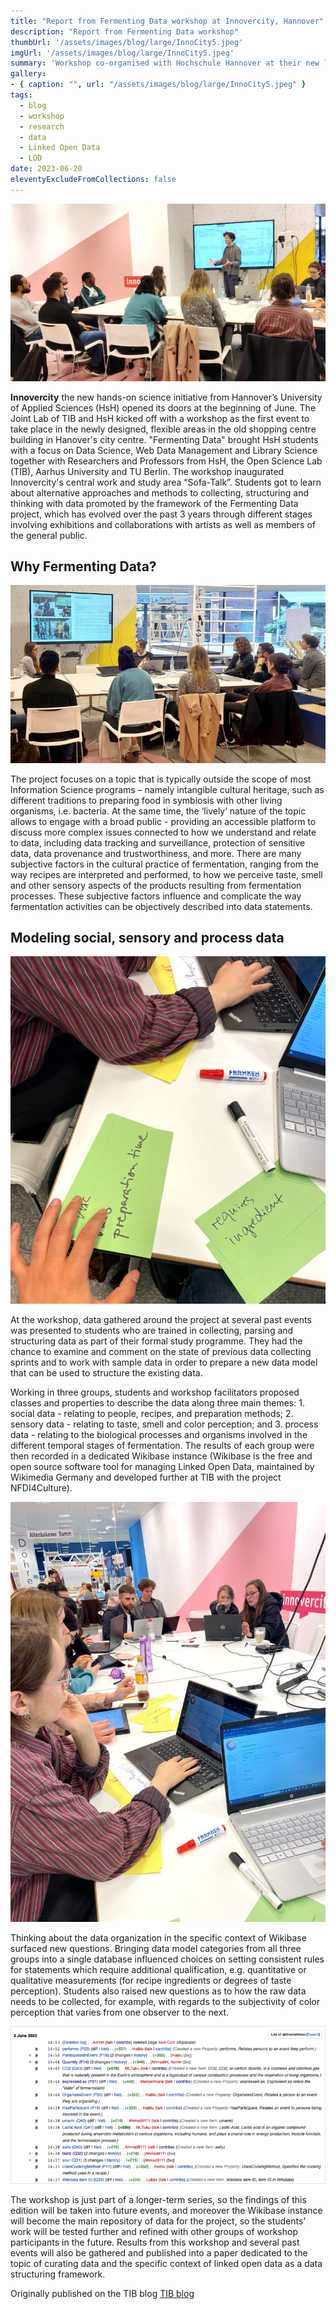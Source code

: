 ```yaml
---
title: "Report from Fermenting Data workshop at Innovercity, Hannover"
description: "Report from Fermenting Data workshop"
thumbUrl: '/assets/images/blog/large/InnoCity5.jpeg'
imgUrl: '/assets/images/blog/large/InnoCity5.jpeg'
summary: 'Workshop co-organised with Hochschule Hannover at their new location Innovercity in downtown Hannover. June 2, 2023, 14-17.00 CEST. '
gallery:
- { caption: "", url: "/assets/images/blog/large/InnoCity5.jpeg" }
tags:
  - blog
  - workshop
  - research
  - data
  - Linked Open Data
  - LOD
date: 2023-06-20
eleventyExcludeFromCollections: false
---
```


<div class="columnImage">
  <img src="/assets/images/blog/large/InnoCity1.jpeg"/>
  <div class="photoCreditNew"></div>
</div>

**Innovercity** the new hands-on science initiative from Hannover’s University of Applied Sciences (HsH) opened its doors at the beginning of June. The Joint Lab of TIB and HsH kicked off with a workshop as the first event to take place in the newly designed, flexible areas in the old shopping centre building in Hanover's city centre. "Fermenting Data" brought HsH students with a focus on Data Science, Web Data Management and Library Science together with Researchers and Professors from HsH, the Open Science Lab (TIB), Aarhus University and TU Berlin. The workshop inaugurated Innovercity's central work and study area “Sofa-Talk”. Students got to learn about alternative approaches and methods to collecting, structuring and thinking with data promoted by the framework of the Fermenting Data project, which has evolved over the past 3 years through different stages involving exhibitions and collaborations with artists as well as members of the general public.

## Why Fermenting Data?

<div class="columnImage">
  <img src="/assets/images/blog/large/InnoCity2.jpeg"/>
  <div class="photoCreditNew"></div>
</div>

The project focuses on a topic that is typically outside the scope of most Information Science programs – namely intangible cultural heritage, such as different traditions to preparing food in symbiosis with other living organisms, i.e. bacteria. At the same time, the ‘lively’ nature of the topic allows to engage with a broad public - providing an accessible platform to discuss more complex issues connected to how we understand and relate to data, including data tracking and surveillance, protection of sensitive data, data provenance and trustworthiness, and more. There are many subjective factors in the cultural practice of fermentation, ranging from the way recipes are interpreted and performed, to how we perceive taste, smell and other sensory aspects of the products resulting from fermentation processes. These subjective factors influence and complicate the way fermentation activities can be objectively described into data statements. 

## Modeling social, sensory and process data 

<div class="columnImage">
  <img src="/assets/images/blog/large/InnoCity3.jpeg"/>
  <div class="photoCreditNew"></div>
</div>

At the workshop, data gathered around the project at several past events was presented to students who are trained in collecting, parsing and structuring data as part of their formal study programme. They had the chance to examine and comment on the state of previous data collecting sprints and to work with sample data in order to prepare a new data model that can be used to structure the existing data.

Working in three groups, students and workshop facilitators proposed classes and properties to describe the data along three main themes: 1. social data - relating to people, recipes, and preparation methods; 2. sensory data - relating to taste, smell and color perception; and 3. process data - relating to the biological processes and organisms involved in the different temporal stages of fermentation. The results of each group were then recorded in a dedicated Wikibase instance (Wikibase is the free and open source software tool for managing Linked Open Data, maintained by Wikimedia Germany and developed further at TIB with the project NFDI4Culture). 

<div class="columnImage">
  <img src="/assets/images/blog/large/InnoCity4.jpeg"/>
  <div class="photoCreditNew"></div>
</div>

Thinking about the data organization in the specific context of Wikibase surfaced new questions. Bringing data model categories from all three groups into a single database influenced choices on setting consistent rules for statements which require additional qualification, e.g. quantitative or qualitative measurements (for recipe ingredients or degrees of taste perception). Students also raised new questions as to how the raw data needs to be collected, for example, with regards to the subjectivity of color perception that varies from one observer to the next.

<div class="columnImage">
  <img src="/assets/images/blog/large/InnoCity5.jpeg"/>
  <div class="photoCreditNew"></div>
</div>

The workshop is just part of a longer-term series, so the findings of this edition will be taken into future events, and moreover the Wikibase instance will become the main repository of data for the project, so the students’ work will be tested further and refined with other groups of workshop participants in the future. Results from this workshop and several past events will also be gathered and published into a paper dedicated to the topic of curating data and the specific context of linked open data as a data structuring framework.

Originally published on the TIB blog <a href='https://blog.tib.eu/2023/06/20/fermenting-data-workshop-innovercity-on-2-june-2023/'>TIB blog</a>

